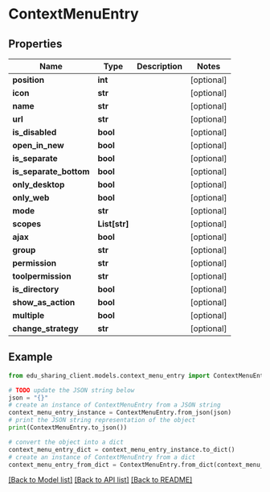 # ContextMenuEntry


## Properties

Name | Type | Description | Notes
------------ | ------------- | ------------- | -------------
**position** | **int** |  | [optional] 
**icon** | **str** |  | [optional] 
**name** | **str** |  | [optional] 
**url** | **str** |  | [optional] 
**is_disabled** | **bool** |  | [optional] 
**open_in_new** | **bool** |  | [optional] 
**is_separate** | **bool** |  | [optional] 
**is_separate_bottom** | **bool** |  | [optional] 
**only_desktop** | **bool** |  | [optional] 
**only_web** | **bool** |  | [optional] 
**mode** | **str** |  | [optional] 
**scopes** | **List[str]** |  | [optional] 
**ajax** | **bool** |  | [optional] 
**group** | **str** |  | [optional] 
**permission** | **str** |  | [optional] 
**toolpermission** | **str** |  | [optional] 
**is_directory** | **bool** |  | [optional] 
**show_as_action** | **bool** |  | [optional] 
**multiple** | **bool** |  | [optional] 
**change_strategy** | **str** |  | [optional] 

## Example

```python
from edu_sharing_client.models.context_menu_entry import ContextMenuEntry

# TODO update the JSON string below
json = "{}"
# create an instance of ContextMenuEntry from a JSON string
context_menu_entry_instance = ContextMenuEntry.from_json(json)
# print the JSON string representation of the object
print(ContextMenuEntry.to_json())

# convert the object into a dict
context_menu_entry_dict = context_menu_entry_instance.to_dict()
# create an instance of ContextMenuEntry from a dict
context_menu_entry_from_dict = ContextMenuEntry.from_dict(context_menu_entry_dict)
```
[[Back to Model list]](../README.md#documentation-for-models) [[Back to API list]](../README.md#documentation-for-api-endpoints) [[Back to README]](../README.md)


